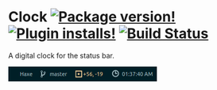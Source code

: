 
# Clock [![Package version!](https://img.shields.io/apm/v/clock.svg?style=flat-square)](https://atom.io/packages/clock) [![Plugin installs!](https://img.shields.io/apm/dm/clock.svg?style=flat-square)](https://atom.io/packages/clock) [![Build Status](https://travis-ci.org/tong/atom-clock.svg?branch=master)](https://travis-ci.org/tong/atom-clock)

A digital clock for the status bar.

![Screenshot](data/screenshot.png)

